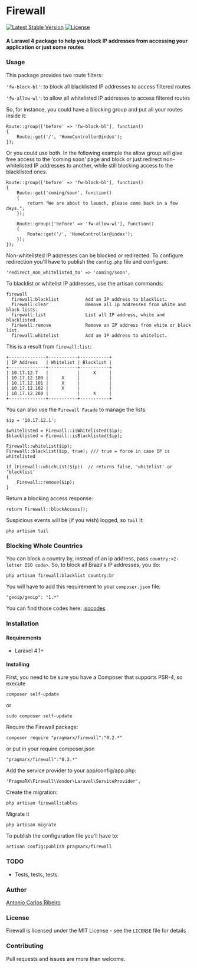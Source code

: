 # Firewall

[![Latest Stable Version](https://poser.pugx.org/pragmarx/firewall/v/stable.png)](https://packagist.org/packages/pragmarx/firewall) [![License](https://poser.pugx.org/pragmarx/firewall/license.png)](https://packagist.org/packages/pragmarx/firewall)

#### A Laravel 4 package to help you block IP addresses from accessing your application or just some routes

### Usage

This package provides two route filters:

`'fw-block-bl'`: to block all blacklisted IP addresses to access filtered routes

`'fw-allow-wl'`: to allow all whitelisted IP addresses to access filtered routes

So, for instance, you could have a blocking group and put all your routes inside it:

```
Route::group(['before' => 'fw-block-bl'], function()
{
    Route::get('/', 'HomeController@index');
});
```

Or you could use both. In the following example the allow group will give free access to the 'coming soon' page and block or just redirect non-whitelisted IP addresses to another, while still blocking access to the blacklisted ones.

```
Route::group(['before' => 'fw-block-bl'], function()
{
    Route::get('coming/soon', function()
    {
        return "We are about to launch, please come back in a few days.";
    });

    Route::group(['before' => 'fw-allow-wl'], function()
    {
        Route::get('/', 'HomeController@index');
    });
});
```

Non-whitelisted IP addresses can be blocked or redirected. To configure redirection you'll have to publish the  `config.php` file and configure:

```
'redirect_non_whitelisted_to' => 'coming/soon',
```

To blacklist or whitelist IP addresses, use the artisan commands:

```
firewall
  firewall:blacklist          Add an IP address to blacklist.
  firewall:clear              Remove all ip addresses from white and black lists.
  firewall:list               List all IP address, white and blacklisted.
  firewall:remove             Remove an IP address from white or black list.
  firewall:whitelist          Add an IP address to whitelist.
```

This is a result from `firewall:list`:

```
+--------------+-----------+-----------+
| IP Address   | Whitelist | Blacklist |
+--------------+-----------+-----------+
| 10.17.12.7   |           |     X     |
| 10.17.12.100 |     X     |           |
| 10.17.12.101 |     X     |           |
| 10.17.12.102 |     X     |           |
| 10.17.12.200 |           |     X     |
+--------------+-----------+-----------+
```

You can also use the `Firewall Facade` to manage the lists:

```
$ip = '10.17.12.1';

$whitelisted = Firewall::isWhitelisted($ip);
$blacklisted = Firewall::isBlacklisted($ip);

Firewall::whitelist($ip);
Firewall::blacklist($ip, true); /// true = force in case IP is whitelisted

if (Firewall::whichList($ip))  // returns false, 'whitelist' or 'blacklist'
{
    Firewall::remove($ip);
}
```

Return a blocking access response:

```
return Firewall::blockAccess();
```

Suspicious events will be (if you wish) logged, so `tail` it:

```
php artisan tail
```

### Blocking Whole Countries

You can block a country by, instead of an ip address, pass `country:<2-letter ISO code>`. So, to block all Brazil's IP addresses, you do:

```
php artisan firewall:blacklist country:br
```

You will have to add this requirement to your `composer.json` file:

```
"geoip/geoip": "1.*"
```

You can find those codes here: [isocodes](http://www.spoonfork.org/isocodes.html)

### Installation

#### Requirements

- Laravel 4.1+

#### Installing

First, you need to be sure you have a Composer that supports PSR-4, so execute

```
composer self-update
```

or

```
sudo composer self-update
```

Require the Firewall package:

```
composer require "pragmarx/firewall":"0.2.*"
```
or put in your require composer.json
```
"pragmarx/firewall":"0.2.*"
```

Add the service provider to your app/config/app.php:

```
'PragmaRX\Firewall\Vendor\Laravel\ServiceProvider',
```

Create the migration:

```
php artisan firewall:tables
```

Migrate it

```
php artisan migrate
```

To publish the configuration file you'll have to:

```
artisan config:publish pragmarx/firewall
```

### TODO

- Tests, tests, tests.

### Author

[Antonio Carlos Ribeiro](http://twitter.com/iantonioribeiro) 

### License

Firewall is licensed under the MIT License - see the `LICENSE` file for details

### Contributing

Pull requests and issues are more than welcome.
